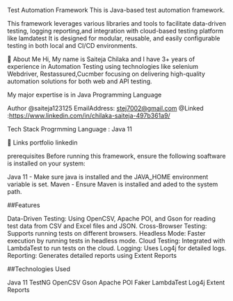 Test Automation Framework
This is Java-based test automation framework.

This framework leverages various libraries and tools to facilitate data-driven testing, logging reporting,and integration with cloud-based testing platform like lamdatest It is designed for modular, reusable, and easily configurable testing in both local and CI/CD environments.




🚀 About Me
Hi, My name is Saiteja Chilaka and I have 3+ years of experience in Automation Testing using technologies like selenium Webdriver, Restassured,Cucmber focusing on delivering high-quality automation solutions for both web and API testing.

My major expertise is in Java Programming Language


Author
@saiteja123125
EmailAddress: stej7002@gmail.com
@Linked :https://www.linkedin.com/in/chilaka-saiteja-497b361a9/

Tech Stack
Progrmming Language : Java 11


🔗 Links
portfolio
linkedin


prerequisites
Before running this framework, ensure the following soaftware is installed on your system:

Java 11 - Make sure java is installed and the JAVA_HOME environment variable is set. Maven - Ensure Maven is installed and aded to the system path.

##Features

Data-Driven Testing: Using OpenCSV, Apache POI, and Gson for reading test data from CSV and Excel files and JSON. Cross-Browser Testing: Supports running tests on different browsers. Headless Mode: Faster execution by running tests in headless mode. Cloud Testing: Integrated with LambdaTest to run tests on the cloud. Logging: Uses Log4j for detailed logs. Reporting: Generates detailed reports using Extent Reports

##Technologies Used

Java 11
TestNG
OpenCSV
Gson
Apache POI
Faker
LambdaTest
Log4j
Extent Reports


